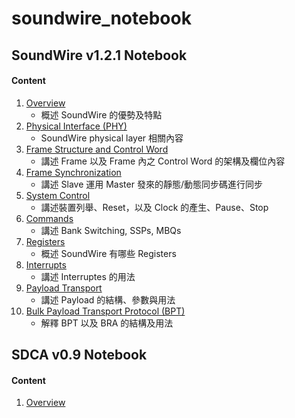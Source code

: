 soundwire_notebook
=======

SoundWire v1.2.1 Notebook
-------

#### Content ####

1. [Overview](https://github.com/wenyuan0806/soundwire_notebook/blob/main/SoundWire/1_overview.md)
    - 概述 SoundWire 的優勢及特點
2. [Physical Interface (PHY)](https://github.com/wenyuan0806/soundwire_notebook/blob/main/SoundWire/2_physical_interface.md)
    - SoundWire physical layer 相關內容
3. [Frame Structure and Control Word](https://github.com/wenyuan0806/soundwire_notebook/blob/main/SoundWire/3_frame_structure_and_control_word.md)
    - 講述 Frame 以及 Frame 內之 Control Word 的架構及欄位內容
4. [Frame Synchronization](https://github.com/wenyuan0806/soundwire_notebook/blob/main/SoundWire/4_frame_synchronization.md)
    - 講述 Slave 運用 Master 發來的靜態/動態同步碼進行同步
5. [System Control](https://github.com/wenyuan0806/soundwire_notebook/blob/main/SoundWire/5_system_control.md)
    - 講述裝置列舉、Reset，以及 Clock 的產生、Pause、Stop
6. [Commands](https://github.com/wenyuan0806/soundwire_notebook/blob/main/SoundWire/6_commands.md)
    - 講述 Bank Switching, SSPs, MBQs
7. [Registers](https://github.com/wenyuan0806/soundwire_notebook/blob/main/SoundWire/7_registers.md)
    - 概述 SoundWire 有哪些 Registers
9. [Interrupts](https://github.com/wenyuan0806/soundwire_notebook/blob/main/SoundWire/8_interrupts.md)
    - 講述 Interruptes 的用法
11. [Payload Transport](https://github.com/wenyuan0806/soundwire_notebook/blob/main/SoundWire/9_payload_transport.md)
    - 講述 Payload 的結構、參數與用法
13. [Bulk Payload Transport Protocol (BPT)](https://github.com/wenyuan0806/soundwire_notebook/blob/main/SoundWire/10_bulk_payload_transport_protocol.md)
    - 解釋 BPT 以及 BRA 的結構及用法

SDCA v0.9 Notebook
-------

#### Content ####

1. [Overview]()